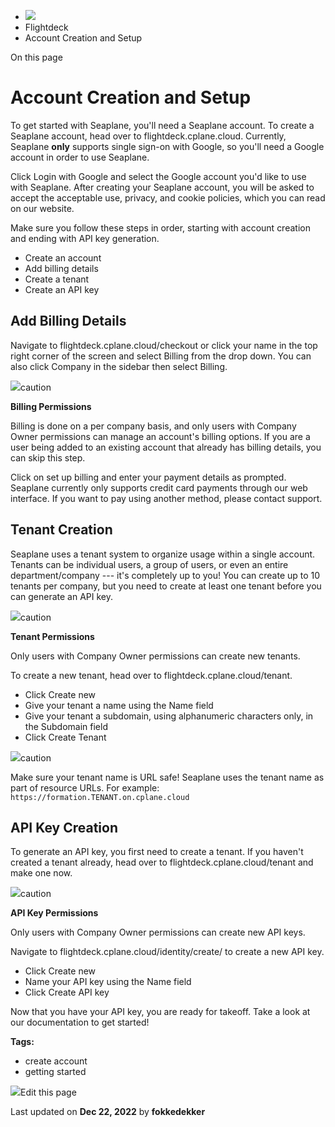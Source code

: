 <div>

<div>

<div>

<div>

-   ![](data:image/svg+xml;base64,PHN2Zz48cGF0aD48L3BhdGg+PC9zdmc+)
-   Flightdeck
-   Account Creation and Setup

<div>

On this page

</div>

<div>

<div>

# Account Creation and Setup

</div>

To get started with Seaplane, you'll need a Seaplane account. To create
a Seaplane account, head over to flightdeck.cplane.cloud. Currently,
Seaplane **only** supports single sign-on with Google, so you'll need a
Google account in order to use Seaplane.

Click Login with Google and select the Google account you'd like to use
with Seaplane. After creating your Seaplane account, you will be asked
to accept the acceptable use, privacy, and cookie policies, which you
can read on our website.

Make sure you follow these steps in order, starting with account
creation and ending with API key generation.

-   Create an account
-   Add billing details
-   Create a tenant
-   Create an API key

## Add Billing Details​

Navigate to flightdeck.cplane.cloud/checkout or click your name in the
top right corner of the screen and select Billing from the drop down.
You can also click Company in the sidebar then select Billing.

<div>

<div>

![](data:image/svg+xml;base64,PHN2Zz48cGF0aD48L3BhdGg+PC9zdmc+)caution

</div>

<div>

**Billing Permissions**

Billing is done on a per company basis, and only users with Company
Owner permissions can manage an account\'s billing options. If you are a
user being added to an existing account that already has billing
details, you can skip this step.

</div>

</div>

Click on set up billing and enter your payment details as prompted.
Seaplane currently only supports credit card payments through our web
interface. If you want to pay using another method, please contact
support.

## Tenant Creation​

Seaplane uses a tenant system to organize usage within a single account.
Tenants can be individual users, a group of users, or even an entire
department/company --- it's completely up to you! You can create up to
10 tenants per company, but you need to create at least one tenant
before you can generate an API key.

<div>

<div>

![](data:image/svg+xml;base64,PHN2Zz48cGF0aD48L3BhdGg+PC9zdmc+)caution

</div>

<div>

**Tenant Permissions**

Only users with Company Owner permissions can create new tenants.

</div>

</div>

To create a new tenant, head over to flightdeck.cplane.cloud/tenant.

-   Click Create new
-   Give your tenant a name using the Name field
-   Give your tenant a subdomain, using alphanumeric characters only, in
    the Subdomain field
-   Click Create Tenant

<div>

<div>

![](data:image/svg+xml;base64,PHN2Zz48cGF0aD48L3BhdGg+PC9zdmc+)caution

</div>

<div>

Make sure your tenant name is URL safe! Seaplane uses the tenant name as
part of resource URLs. For example:
`https://formation.TENANT.on.cplane.cloud`

</div>

</div>

## API Key Creation​

To generate an API key, you first need to create a tenant. If you
haven't created a tenant already, head over to
flightdeck.cplane.cloud/tenant and make one now.

<div>

<div>

![](data:image/svg+xml;base64,PHN2Zz48cGF0aD48L3BhdGg+PC9zdmc+)caution

</div>

<div>

**API Key Permissions**

Only users with Company Owner permissions can create new API keys.

</div>

</div>

Navigate to flightdeck.cplane.cloud/identity/create/ to create a new API
key.

-   Click Create new
-   Name your API key using the Name field
-   Click Create API key

Now that you have your API key, you are ready for takeoff. Take a look
at our documentation to get started!

</div>

<div>

<div>

**Tags:**

-   create account
-   getting started

</div>

</div>

<div>

<div>

![](data:image/svg+xml;base64,PHN2Zz48Zz48cGF0aD48L3BhdGg+PC9nPjwvc3ZnPg==)Edit
this page

</div>

<div>

Last updated on **Dec 22, 2022** by **fokkedekker**

</div>

</div>

</div>

</div>

</div>

</div>
